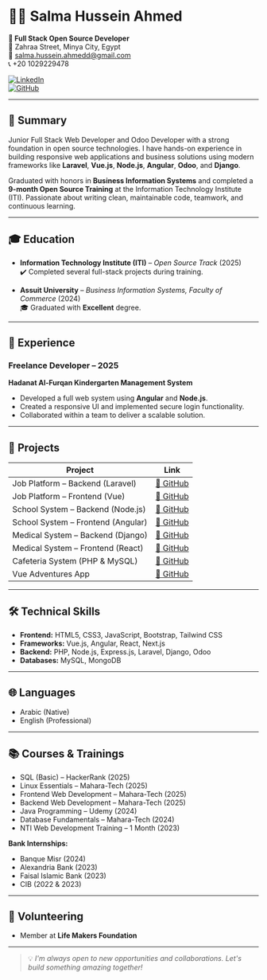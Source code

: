 # 👩‍💻 Salma Hussein Ahmed

**🎯 Full Stack Open Source Developer**  
📍 Zahraa Street, Minya City, Egypt  
📧 salma.hussein.ahmedd@gmail.com  
📞 +20 1029229478  

[![LinkedIn](https://img.shields.io/badge/LinkedIn-Profile-blue?logo=linkedin)](https://www.linkedin.com/in/salma-hussein-ahmed/)  
[![GitHub](https://img.shields.io/badge/GitHub-Portfolio-black?logo=github)](https://github.com/Salma457)

---

## 🌟 Summary

Junior Full Stack Web Developer and Odoo Developer with a strong foundation in open source technologies. I have hands-on experience in building responsive web applications and business solutions using modern frameworks like **Laravel**, **Vue.js**, **Node.js**, **Angular**, **Odoo**, and **Django**.

Graduated with honors in **Business Information Systems** and completed a **9-month Open Source Training** at the Information Technology Institute (ITI). Passionate about writing clean, maintainable code, teamwork, and continuous learning.

---

## 🎓 Education

- **Information Technology Institute (ITI)** – *Open Source Track* (2025)  
  ✔️ Completed several full-stack projects during training.

- **Assuit University** – *Business Information Systems, Faculty of Commerce* (2024)  
  🎓 Graduated with **Excellent** degree.

---

## 💼 Experience

### Freelance Developer – 2025  
**Hadanat Al-Furqan Kindergarten Management System**  
- Developed a full web system using **Angular** and **Node.js**.  
- Created a responsive UI and implemented secure login functionality.  
- Collaborated within a team to deliver a scalable solution.

---

## 🚀 Projects

| Project | Link |
|--------|------|
| Job Platform – Backend (Laravel) | [🔗 GitHub](https://github.com/Salma457/vue-laravel-projectBackend.git) |
| Job Platform – Frontend (Vue) | [🔗 GitHub](https://github.com/amira-ateya/vue-laravel-project.git) |
| School System – Backend (Node.js) | [🔗 GitHub](https://github.com/Salma457/School_System_Node.js.git) |
| School System – Frontend (Angular) | [🔗 GitHub](https://github.com/Salma457/Shcool_System.git) |
| Medical System – Backend (Django) | [🔗 GitHub](https://github.com/aliaa11/MedicalProject-React-Django-Backend.git) |
| Medical System – Frontend (React) | [🔗 GitHub](https://github.com/aliaa11/MedicalProject-React-Django-) |
| Cafeteria System (PHP & MySQL) | [🔗 GitHub](https://github.com/Salma457/php_project) |
| Vue Adventures App | [🔗 GitHub](https://github.com/Salma457/Vue-Project) |

---

## 🛠️ Technical Skills

- **Frontend:** HTML5, CSS3, JavaScript, Bootstrap, Tailwind CSS  
- **Frameworks:** Vue.js, Angular, React, Next.js  
- **Backend:** PHP, Node.js, Express.js, Laravel, Django, Odoo  
- **Databases:** MySQL, MongoDB

---

## 🌐 Languages

- Arabic (Native)  
- English (Professional)

---

## 📚 Courses & Trainings

- SQL (Basic) – HackerRank (2025)  
- Linux Essentials – Mahara-Tech (2025)  
- Frontend Web Development – Mahara-Tech (2025)  
- Backend Web Development – Mahara-Tech (2025)  
- Java Programming – Udemy (2024)  
- Database Fundamentals – Mahara-Tech (2024)  
- NTI Web Development Training – 1 Month (2023)  

**Bank Internships:**
- Banque Misr (2024)  
- Alexandria Bank (2023)  
- Faisal Islamic Bank (2023)  
- CIB (2022 & 2023)

---

## 🤝 Volunteering

- Member at **Life Makers Foundation**

---

> 💡 *I'm always open to new opportunities and collaborations. Let's build something amazing together!*
